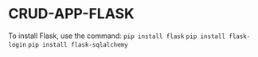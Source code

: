 # CRUD-APP-FLASK
To install Flask, use the command:
`pip install flask`
`pip install flask-login`
`pip install flask-sqlalchemy`
